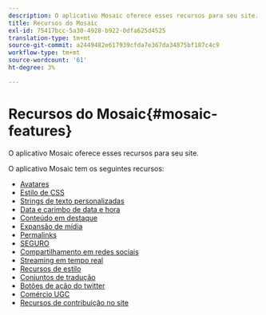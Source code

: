 ```yaml
---
description: O aplicativo Mosaic oferece esses recursos para seu site.
title: Recursos do Mosaic
exl-id: 75417bcc-5a30-4928-b922-0dfa625d4525
translation-type: tm+mt
source-git-commit: a2449482e617939cfda7e367da34875bf187c4c9
workflow-type: tm+mt
source-wordcount: '61'
ht-degree: 3%

---
```


# Recursos do Mosaic{#mosaic-features}

O aplicativo Mosaic oferece esses recursos para seu site.



O aplicativo Mosaic tem os seguintes recursos:

* [Avatares](/help/using/c-features-livefyre/c-styling-features/c-avatars.md#c_avatars)
* [Estilo de CSS](/help/using/c-features-livefyre/c-styling-features/c-css-styling-branding.md#c_css_styling_branding)
* [Strings de texto personalizadas](/help/using/c-features-livefyre/c-custom-text-strings.md#c_custom_text_strings)
* [Data e carimbo de data e hora](/help/using/c-features-livefyre/c-styling-features/c-date-and-timestamp.md#c_date_and_timestamp)
* [Conteúdo em destaque](/help/using/c-features-livefyre/c-content-collection-tags/c-featured-content.md#c_featured_content)
* [Expansão de mídia](/help/using/c-features-livefyre/c-enagement-features.md#section_pmq_ycm_d1b)
* [Permalinks](/help/using/c-features-livefyre/c-content-collection-tags/c-permalinks.md#c_permalinks)
* [SEGURO](/help/using/c-features-livefyre/c-about-moderation/c-moderation.md#c_moderation)
* [Compartilhamento em redes sociais](/help/using/c-features-livefyre/c-social-sharing/c-social-sharing.md#c_social_sharing)
* [Streaming em tempo real](/help/using/c-features-livefyre/c-content-behavior-features/c-content-behavior-features.md#section_emd_syl_d1b)
* [Recursos de estilo](/help/using/c-features-livefyre/c-styling-features/c-styling-features.md#c_styling_features)
* [Conjuntos de tradução](/help/using/c-settings-other/c-translation-sets/c-translation-sets.md#c_translation_sets)
* [Botões de ação do twitter](/help/using/c-features-livefyre/c-enagement-features.md#section_uzm_ldm_d1b)
* [Comércio UGC](/help/using/c-features-livefyre/c-ugc-commerce.md#c_ugc_commerce)
* [Recursos de contribuição no site](/help/using/c-features-livefyre/c-on-site-contribution-features.md#section_vzs_t2s_d1b)
